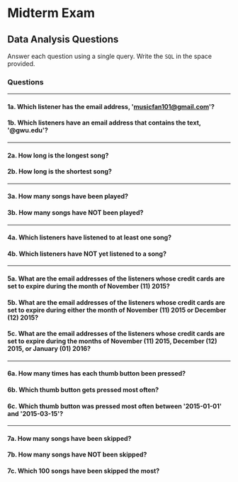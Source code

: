 # Midterm Exam

## Data Analysis Questions

Answer each question using a single query. Write the `SQL` in the space provided.

### Questions

<hr>

#### 1a. Which listener has the email address, 'musicfan101@gmail.com'?

#### 1b. Which listeners have an email address that contains the text, '@gwu.edu'?

<hr>

#### 2a. How long is the longest song?

#### 2b. How long is the shortest song?

<hr>

#### 3a. How many songs have been played?

#### 3b. How many songs have NOT been played?

<hr>


#### 4a. Which listeners have listened to at least one song?

#### 4b. Which listeners have NOT yet listened to a song?

<hr>

#### 5a. What are the email addresses of the listeners whose credit cards are set to expire during the month of November (11) 2015?

#### 5b. What are the email addresses of the listeners whose credit cards are set to expire during either the month of November (11) 2015 or December (12) 2015?

#### 5c. What are the email addresses of the listeners whose credit cards are set to expire during  the months of November (11) 2015, December (12) 2015, or January (01) 2016?

<hr>

#### 6a. How many times has each thumb button been pressed?

#### 6b. Which thumb button gets pressed most often?

#### 6c. Which thumb button was pressed most often between '2015-01-01' and '2015-03-15'?

<hr>

#### 7a. How many songs have been skipped?

#### 7b. How many songs have NOT been skipped?

#### 7c. Which 100 songs have been skipped the most?
